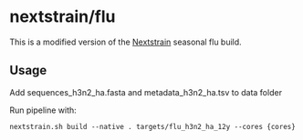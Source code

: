 
# nextstrain/flu

This is a modified version of the [Nextstrain](https://nextstrain.org) seasonal flu build. 

## Usage

Add sequences_h3n2_ha.fasta and metadata_h3n2_ha.tsv to data folder

Run pipeline with:
```
nextstrain.sh build --native . targets/flu_h3n2_ha_12y --cores {cores}
```

